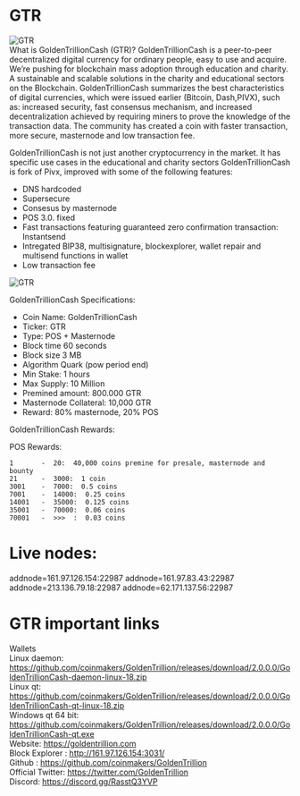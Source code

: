 # GTR  



![GTR](https://goldentrillion.com/client/image_coins/GTR2.png)<br> 
What is GoldenTrillionCash (GTR)?
GoldenTrillionCash is a peer-to-peer decentralized digital currency for ordinary people, easy to use and acquire. We’re pushing for blockchain mass adoption through education and charity. A sustainable and scalable solutions in the charity and educational sectors on the Blockchain. GoldenTrillionCash summarizes the best characteristics of digital currencies, which were issued earlier (Bitcoin, Dash,PIVX), such as: increased security, fast consensus mechanism, and increased decentralization achieved by requiring miners to prove the knowledge of the transaction data. The community has created a coin with faster transaction, more secure, masternode and low transaction fee.

GoldenTrillionCash is not just another cryptocurrency in the market. 
It has specific use cases in the educational and charity sectors
GoldenTrillionCash is fork of Pivx, improved with some of the following features: 

- DNS hardcoded 
- Supersecure
- Consesus by masternode 
- POS 3.0. fixed
- Fast transactions featuring guaranteed zero confirmation transaction: Instantsend 
- Intregated BIP38, multisignature, blockexplorer, wallet repair and multisend functions in wallet
- Low transaction fee

![GTR](https://goldentrillion.com/client/image_coins/wallet.png)

GoldenTrillionCash Specifications:
- Coin Name: GoldenTrillionCash
- Ticker: GTR
- Type: POS + Masternode
- Block time 60 seconds
- Block size 3 MB
- Algorithm Quark (pow period end)
- Min Stake: 1 hours
- Max Supply: 10 Million
- Premined amount: 800.000 GTR
- Masternode Collateral: 10,000 GTR
- Reward: 80% masternode, 20% POS

GoldenTrillionCash Rewards:

POS Rewards:
```
1       -  20:  40,000 coins premine for presale, masternode and bounty
21      -  3000:  1 coin
3001    -  7000:  0.5 coins
7001    -  14000:  0.25 coins
14001   -  35000:  0.125 coins
35001   -  70000:  0.06 coins
70001   -  >>>  :  0.03 coins

```
# Live nodes:
addnode=161.97.126.154:22987
addnode=161.97.83.43:22987
addnode=213.136.79.18:22987
addnode=62.171.137.56:22987

# GTR important links
Wallets<br>
Linux daemon: https://github.com/coinmakers/GoldenTrillion/releases/download/2.0.0.0/GoldenTrillionCash-daemon-linux-18.zip<br>
Linux qt: https://github.com/coinmakers/GoldenTrillion/releases/download/2.0.0.0/GoldenTrillionCash-qt-linux-18.zip<br>
Windows qt 64 bit: https://github.com/coinmakers/GoldenTrillion/releases/download/2.0.0.0/GoldenTrillionCash-qt.exe<br>
Website: https://goldentrillion.com<br> 
Block Explorer : http://161.97.126.154:3031/<br> 
Github : https://github.com/coinmakers/GoldenTrillion<br> 
Official Twitter: https://twitter.com/GoldenTrillion<br> 
Discord: https://discord.gg/RasstQ3YVP<br> 

